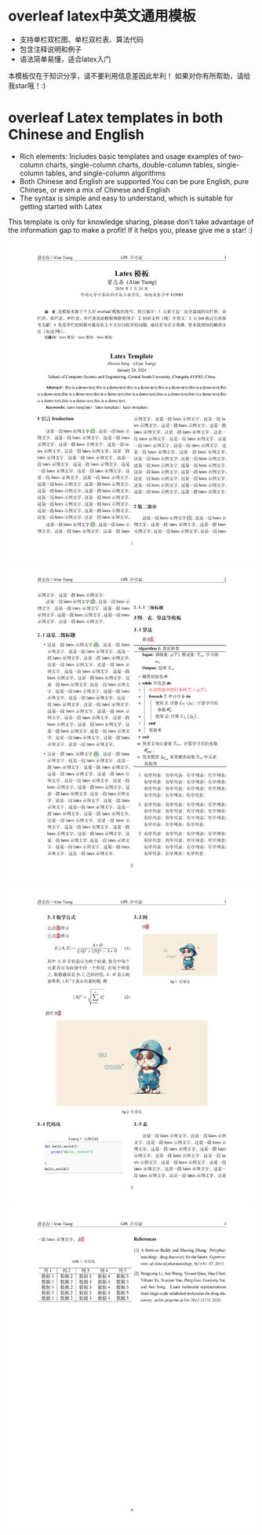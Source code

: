 # overleaf latex中英文通用模板
+ 支持单栏双栏图、单栏双栏表、算法代码
+ 包含注释说明和例子
+ 语法简单易懂，适合latex入门

本模板仅在于知识分享，请不要利用信息差因此牟利！
如果对你有所帮助，请给我star哦！:)

# overleaf Latex templates in both Chinese and English
+ Rich elements: Includes basic templates and usage examples of two-column charts, single-column charts, double-column tables, single-column tables, and single-column algorithms
+ Both Chinese and English are supported.You can be pure English, pure Chinese, or even a mix of Chinese and English
+ The syntax is simple and easy to understand, which is suitable for getting started with Latex

This template is only for knowledge sharing, please don't take advantage of the information gap to make a profit!
If it helps you, please give me a star! :)

![page1](./assert/page1.png)
![page2](./assert/page2.png)
![page3](./assert/page3.png)
![page4](./assert/page4.png)

